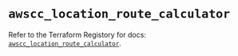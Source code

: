 # `awscc_location_route_calculator`

Refer to the Terraform Registory for docs: [`awscc_location_route_calculator`](https://registry.terraform.io/providers/hashicorp/awscc/0.70.0/docs/resources/location_route_calculator).
